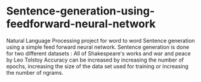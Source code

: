 # Sentence-generation-using-feedforward-neural-network
Natural Language Processing project for word to word Sentence generation using a simple feed forward neural network. Sentence generation is done for two different datasets : All of Shakespeare's works and war and peace by Leo Tolstoy
Accuracy can be increased by increasing the number of epochs, increasing the size of the data set used for training or increasing the number of ngrams.
